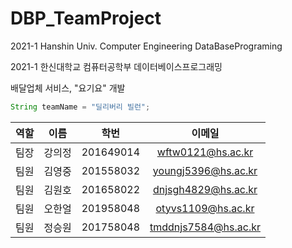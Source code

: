 # DBP_TeamProject

2021-1 Hanshin Univ. Computer Engineering DataBasePrograming

2021-1 한신대학교 컴퓨터공학부 데이터베이스프로그래밍

배달업체 서비스, "요기요" 개발

```java
String teamName = "딜리버리 빌런";
```


|역할|이름|학번|이메일|
|:--:|:--:|:--:|:--:|
|팀장|강의정|201649014|wftw0121@hs.ac.kr|
|팀원|김영중|201558032|youngj5396@hs.ac.kr|
|팀원|김원호|201658022|dnjsgh4829@hs.ac.kr|
|팀원|오한얼|201958048|otyvs1109@hs.ac.kr|
|팀원|정승원|201758048|tmddnjs7584@hs.ac.kr|
